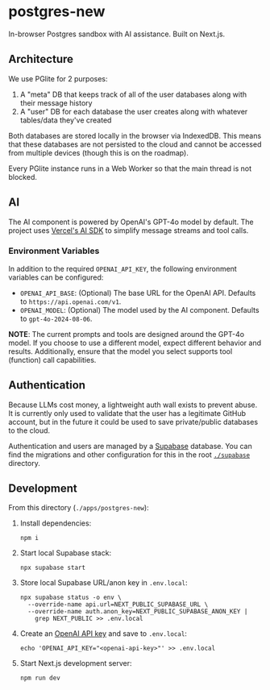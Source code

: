 # postgres-new

In-browser Postgres sandbox with AI assistance. Built on Next.js.

## Architecture

We use PGlite for 2 purposes:

1. A "meta" DB that keeps track of all of the user databases along with their message history
2. A "user" DB for each database the user creates along with whatever tables/data they've created

Both databases are stored locally in the browser via IndexedDB. This means that these databases are not persisted to the cloud and cannot be accessed from multiple devices (though this is on the roadmap).

Every PGlite instance runs in a Web Worker so that the main thread is not blocked.


## AI

The AI component is powered by OpenAI's GPT-4o model by default. The project uses [Vercel's AI SDK](https://sdk.vercel.ai/docs/introduction) to simplify message streams and tool calls.

### Environment Variables

In addition to the required `OPENAI_API_KEY`, the following environment variables can be configured:

- `OPENAI_API_BASE`: (Optional) The base URL for the OpenAI API. Defaults to `https://api.openai.com/v1`.
- `OPENAI_MODEL`: (Optional) The model used by the AI component. Defaults to `gpt-4o-2024-08-06`.

**NOTE**: The current prompts and tools are designed around the GPT-4o model. If you choose to use a different model, expect different behavior and results. Additionally, ensure that the model you select supports tool (function) call capabilities.


## Authentication

Because LLMs cost money, a lightweight auth wall exists to prevent abuse. It is currently only used to validate that the user has a legitimate GitHub account, but in the future it could be used to save private/public databases to the cloud.

Authentication and users are managed by a [Supabase](https://supabase.com/) database. You can find the migrations and other configuration for this in the root [`./supabase`](../../supabase/) directory.

## Development

From this directory (`./apps/postgres-new`):

1. Install dependencies:
   ```shell
   npm i
   ```
2. Start local Supabase stack:
   ```shell
   npx supabase start
   ```
3. Store local Supabase URL/anon key in `.env.local`:
   ```shell
   npx supabase status -o env \
     --override-name api.url=NEXT_PUBLIC_SUPABASE_URL \
     --override-name auth.anon_key=NEXT_PUBLIC_SUPABASE_ANON_KEY |
       grep NEXT_PUBLIC >> .env.local
   ```
4. Create an [OpenAI API key](https://platform.openai.com/api-keys) and save to `.env.local`:
   ```shell
   echo 'OPENAI_API_KEY="<openai-api-key>"' >> .env.local
   ```
5. Start Next.js development server:
   ```shell
   npm run dev
   ```
